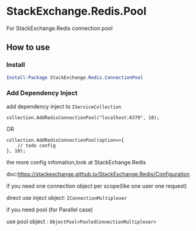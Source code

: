 # StackExchange.Redis.Pool

For StackExchange.Redis connection pool

## How to use

### Install

``` Powershell
Install-Package StackExchange.Redis.ConnectionPool
```

### Add Dependency Inject

add dependency inject to `IServiceCollection`

``` Csharp
collection.AddRedisConnectionPool("localhost:6379", 10);
```

OR

``` Csharp
collection.AddRedisConnectionPool(option=>{
    // todo config
}, 10);
```

the more config infomation,look at StackEchange.Redis

doc:<https://stackexchange.github.io/StackExchange.Redis/Configuration>

if you need one connection object per scope(like one user one request)

direct use inject object: `IConnectionMultiplexer`

if you need pool (for Parallel case)

use pool object : `ObjectPool<PooledConnectionMultiplexer>`